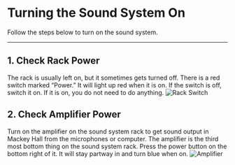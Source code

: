 # Turning the Sound System On

Follow the steps below to turn on the sound system.

---

## 1. Check Rack Power
 The rack is usually left on, but it sometimes gets turned off. There is a red switch marked “Power.” It will light up red when it is on. If the switch is off, switch it on. If it is on, you do not need to do anything.
 ![Rack Switch](../../assets/images/audio/sound_system_on-off/sound_system_rack_switch.png)

## 2. Check Amplifier Power
  Turn on the amplifier on the sound system rack to get sound output in Mackey Hall from the microphones or computer. The amplifier is the third most bottom thing on the sound system rack. Press the power button on the bottom right of it. It will stay partway in and turn blue when on.
 ![Amplifier](../../assets/images/audio/sound_system_on-off/sound_system_rack_amplifier.png)